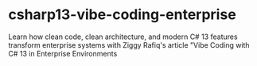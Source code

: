 # csharp13-vibe-coding-enterprise
Learn how clean code, clean architecture, and modern C# 13 features transform enterprise systems with Ziggy Rafiq's article "Vibe Coding with C# 13 in Enterprise Environments
